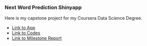 

<h3>Next Word Prediction Shinyapp</h3>

Here is my capstone project for my Coursera Data Science Degree. 

- [Link to App](http://tianzih.shinyapps.io/nextword)
- [Link to Codes](https://github.com/anguillanneuf/capstone)
- [Link to Milestone Report](http://rpubs.com/anguillanneuf/nextword)
